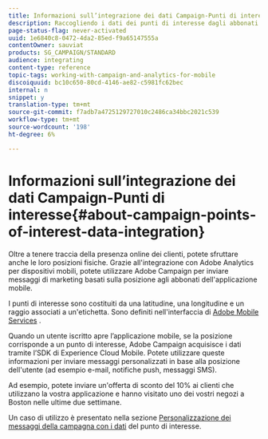```yaml
---
title: Informazioni sull’integrazione dei dati Campaign-Punti di interesse
description: Raccogliendo i dati dei punti di interesse dagli abbonati dell'applicazione mobile, invia messaggi di marketing basati sulla posizione agli abbonati tramite l'integrazione nel Adobe Campaign .
page-status-flag: never-activated
uuid: 1e6840c8-0472-4da2-85ed-f9a65147555a
contentOwner: sauviat
products: SG_CAMPAIGN/STANDARD
audience: integrating
content-type: reference
topic-tags: working-with-campaign-and-analytics-for-mobile
discoiquuid: bc10c650-80cd-4146-ae82-c5981fc62bec
internal: n
snippet: y
translation-type: tm+mt
source-git-commit: f7adb7a4725129727010c2486ca34bbc2021c539
workflow-type: tm+mt
source-wordcount: '198'
ht-degree: 6%

---
```



# Informazioni sull’integrazione dei dati Campaign-Punti di interesse{#about-campaign-points-of-interest-data-integration}

Oltre a tenere traccia della presenza online dei clienti, potete sfruttare anche le loro posizioni fisiche. Grazie all&#39;integrazione con Adobe  Analytics per dispositivi mobili, potete utilizzare  Adobe Campaign per inviare messaggi di marketing basati sulla posizione agli abbonati dell&#39;applicazione mobile.

I punti di interesse sono costituiti da una latitudine, una longitudine e un raggio associati a un&#39;etichetta. Sono definiti nell&#39;interfaccia di [Adobe Mobile Services](https://docs.adobe.com/content/help/en/mobile-services/using/home.html) .

Quando un utente iscritto apre l’applicazione mobile, se la posizione corrisponde a un punto di interesse,  Adobe Campaign acquisisce i dati tramite l’SDK di  Experience Cloud Mobile. Potete utilizzare queste informazioni per inviare messaggi personalizzati in base alla posizione dell&#39;utente (ad esempio e-mail, notifiche push, messaggi SMS).

Ad esempio, potete inviare un&#39;offerta di sconto del 10% ai clienti che utilizzano la vostra applicazione e hanno visitato uno dei vostri negozi a Boston nelle ultime due settimane.

Un caso di utilizzo è presentato nella sezione [Personalizzazione dei messaggi della campagna con i dati](../../integrating/using/personalizing-campaign-messages-with-point-of-interest-data.md) del punto di interesse.
